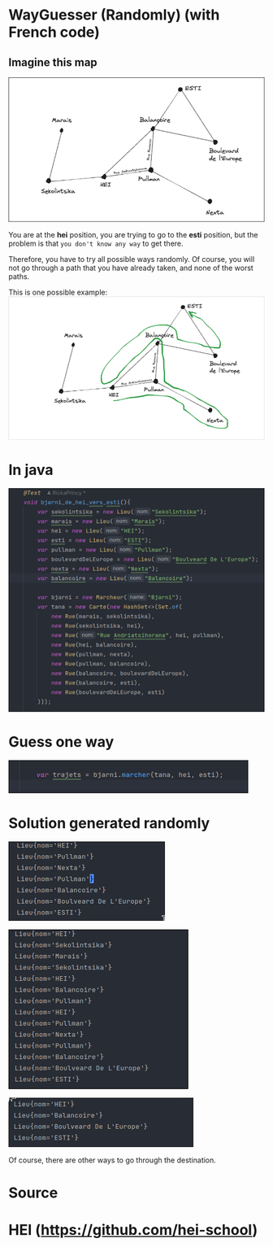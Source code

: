 # WayGuesser (Randomly) (with French code)

## Imagine this map

![map](./assets/map.png)

You are at the **hei** position, you are trying to go to the **esti** position, 
but the problem is that `you don't know any way` to get there. 

Therefore, you have to try all possible ways randomly. 
Of course, you will not go through a path that you have already taken, and none of the worst paths.

This is one possible example:
![solution](./assets/solution_in_map.png)

# In java
![java_map](./assets/java_map.png)

# Guess one way
![marcher_call](./assets/marcher_call.png)

# Solution generated randomly

![solution1](./assets/solution1.png)

![solution2](./assets/solution2.png)

![solution3](./assets/solution3.png)

Of course, there are other ways to go through the destination.

# Source
# HEI (https://github.com/hei-school)